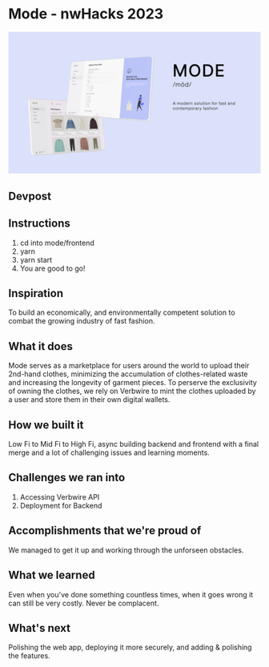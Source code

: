 # Mode - nwHacks 2023

![Intro](./START.png)

## Devpost


## Instructions
1. cd into mode/frontend
2. yarn
3. yarn start
4. You are good to go!

## Inspiration
To build an economically, and environmentally competent solution to combat the growing industry of fast fashion.


## What it does
Mode serves as a marketplace for users around the world to upload their 2nd-hand clothes, minimizing the accumulation of clothes-related waste and increasing the longevity of garment pieces. To perserve the exclusivity of owning the clothes, we rely on Verbwire to mint the clothes uploaded by a user and store them in their own digital wallets. 

## How we built it
Low Fi to Mid Fi to High Fi, async building backend and frontend with a final merge and a lot of challenging issues and learning moments.

## Challenges we ran into
1. Accessing Verbwire API
2. Deployment for Backend

## Accomplishments that we're proud of
We managed to get it up and working through the unforseen obstacles.

## What we learned
Even when you've done something countless times, when it goes wrong it can still be very costly. Never be complacent.

## What's next
Polishing the web app, deploying it more securely, and adding & polishing the features.
